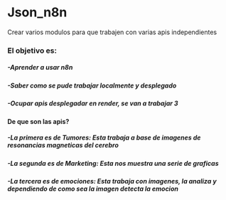 # Json_n8n
Crear varios modulos para que trabajen con varias apis independientes

### El objetivo es:

##### -Aprender a usar n8n
##### -Saber como se pude trabajar localmente y desplegado
##### -Ocupar apis desplegadar en render, se van a trabajar 3
#### De que son las apis?
##### -La primera es de Tumores: Esta trabaja a base de imagenes de resonancias magneticas del cerebro
##### -La segunda es de  Marketing: Esta nos muestra una serie de graficas
##### -La tercera es de emociones: Esta trabaja con imagenes, la analiza y dependiendo de como sea la imagen detecta la emocion  
